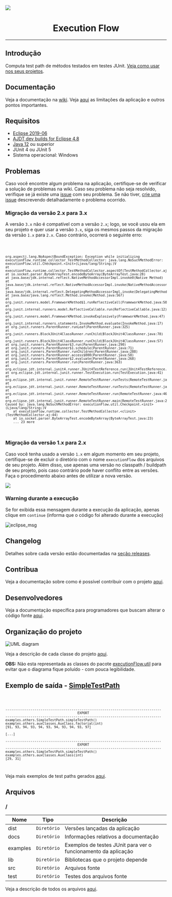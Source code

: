 ![](https://github.com/williamniemiec/ExecutionFlow/blob/master/docs/img/logo/logo.jpg?raw=true)

<h1 align='center'> Execution Flow</h1>

<hr />

## Introdução
Computa test path de métodos testados em testes JUnit. [Veja como usar nos seus projetos](https://github.com/williamniemiec/ExecutionFlow/wiki/Como-usar).

## Documentação
Veja a documentação na [wiki](https://github.com/williamniemiec/ExecutionFlow/wiki). Veja [aqui](https://github.com/williamniemiec/ExecutionFlow/wiki/Limita%C3%A7%C3%B5es-e-pontos-importantes) as limitações da aplicação e outros pontos importantes.

## Requisitos
- [Eclipse 2019-06](https://www.eclipse.org/downloads/packages/release/2019-06)
- [AJDT dev builds for Eclipse 4.8](http://download.eclipse.org/tools/ajdt/48/dev/update)
- [Java 12](https://www.oracle.com/java/technologies/javase/jdk12-archive-downloads.html) ou superior
- JUnit 4 ou JUnit 5
- Sistema operacional: Windows

## Problemas
Caso você encontre algum problema na aplicação, certifique-se de verificar a solução de problemas na wiki. Caso seu problema não seja resolvido, verifique se já existe uma [issue](https://github.com/williamniemiec/ExecutionFlow/issues) com seu problema. Se não tiver, [crie uma issue](https://github.com/williamniemiec/ExecutionFlow/issues/new/choose) descrevendo detalhadamente o problema ocorrido.

### Migração da versão 2.x para 3.x
A versão `3.x` não é compatível com a versão `2.x`; logo, se você usou ela em seu projeto e quer usar a versão `3.x`, siga os mesmos passos da migração da versão `1.x` para `2.x`. Caso contrário, ocorrerá o seguinte erro:

<code>
	
	org.aspectj.lang.NoAspectBoundException: Exception while initializing executionFlow_runtime_collector_TestMethodCollector: java.lang.NoSuchMethodError: executionFlow.util.Checkpoint.<init>(Ljava/lang/String;)V
	at executionFlow.runtime.collector.TestMethodCollector.aspectOf(TestMethodCollector.aj:1)
	at io.socket.parser.ByteArrayTest.encodeByteArray(ByteArrayTest.java:28)
	at java.base/jdk.internal.reflect.NativeMethodAccessorImpl.invoke0(Native Method)
	at java.base/jdk.internal.reflect.NativeMethodAccessorImpl.invoke(NativeMethodAccessorImpl.java:62)
	at java.base/jdk.internal.reflect.DelegatingMethodAccessorImpl.invoke(DelegatingMethodAccessorImpl.java:43)
	at java.base/java.lang.reflect.Method.invoke(Method.java:567)
	at org.junit.runners.model.FrameworkMethod$1.runReflectiveCall(FrameworkMethod.java:50)
	at org.junit.internal.runners.model.ReflectiveCallable.run(ReflectiveCallable.java:12)
	at org.junit.runners.model.FrameworkMethod.invokeExplosively(FrameworkMethod.java:47)
	at org.junit.internal.runners.statements.InvokeMethod.evaluate(InvokeMethod.java:17)
	at org.junit.runners.ParentRunner.runLeaf(ParentRunner.java:325)
	at org.junit.runners.BlockJUnit4ClassRunner.runChild(BlockJUnit4ClassRunner.java:78)
	at org.junit.runners.BlockJUnit4ClassRunner.runChild(BlockJUnit4ClassRunner.java:57)
	at org.junit.runners.ParentRunner$3.run(ParentRunner.java:290)
	at org.junit.runners.ParentRunner$1.schedule(ParentRunner.java:71)
	at org.junit.runners.ParentRunner.runChildren(ParentRunner.java:288)
	at org.junit.runners.ParentRunner.access$000(ParentRunner.java:58)
	at org.junit.runners.ParentRunner$2.evaluate(ParentRunner.java:268)
	at org.junit.runners.ParentRunner.run(ParentRunner.java:363)
	at org.eclipse.jdt.internal.junit4.runner.JUnit4TestReference.run(JUnit4TestReference.java:89)
	at org.eclipse.jdt.internal.junit.runner.TestExecution.run(TestExecution.java:41)
	at org.eclipse.jdt.internal.junit.runner.RemoteTestRunner.runTests(RemoteTestRunner.java:541)
	at org.eclipse.jdt.internal.junit.runner.RemoteTestRunner.runTests(RemoteTestRunner.java:763)
	at org.eclipse.jdt.internal.junit.runner.RemoteTestRunner.run(RemoteTestRunner.java:463)
	at org.eclipse.jdt.internal.junit.runner.RemoteTestRunner.main(RemoteTestRunner.java:209)
	Caused by: java.lang.NoSuchMethodError: executionFlow.util.Checkpoint.<init>(Ljava/lang/String;)V
		at executionFlow.runtime.collector.TestMethodCollector.<clinit>(TestMethodCollector.aj:44)
		at io.socket.parser.ByteArrayTest.encodeByteArray(ByteArrayTest.java:23)
		... 23 more
</code>


### Migração da versão 1.x para 2.x
Caso você tenha usado a versão `1.x` em algum momento em seu projeto, certifique-se de excluir o diretório com o nome `executionFlow` dos arquivos de seu projeto. Além disso, use apenas uma versão no classpath / buildpath de seu projeto, pois caso contrário pode haver conflito entre as versões. Faça o procedimento abaixo antes de utilizar a nova versão.

![](https://github.com/williamniemiec/ExecutionFlow/blob/master/docs/gif/migration.gif)

### Warning durante a execução
Se for exibida essa mensagem durante a execução da aplicação, apenas clique em `continue` (informa que o código foi alterado durante a execução)

![eclipse_msg](https://github.com/williamniemiec/ExecutionFlow/blob/master/docs/img/others/eclipse_msg.PNG?raw=true)

## Changelog
Detalhes sobre cada versão estão documentadas na [seção releases](https://github.com/williamniemiec/ExecutionFlow/releases).

## Contribua
Veja a documentação sobre como é possível contribuir com o projeto [aqui](https://github.com/williamniemiec/ExecutionFlow/blob/master/CONTRIBUTING.md).

## Desenvolvedores
Veja a documentação específica para programadores que buscam alterar o código fonte [aqui](https://github.com/williamniemiec/ExecutionFlow/blob/master/DEVELOPERS.md).

## Organização do projeto
![UML diagram](https://github.com/williamniemiec/ExecutionFlow/blob/master/docs/uml/uml.png?raw=true)

Veja a descrição de cada classe do projeto [aqui](https://github.com/williamniemiec/ExecutionFlow/wiki/Classes,-Interfaces-e-Aspectos).

<b>OBS:</b> Não esta representada as classes do pacote [executionFlow.util](https://github.com/williamniemiec/ExecutionFlow/tree/master/src/executionFlow/util) para evitar que o diagrama fique poluído - com pouca legibilidade.

## Exemplo de saída - [SimpleTestPath](https://github.com/williamniemiec/ExecutionFlow/blob/master/examples/examples/others/SimpleTestPath.java)
<code>
	
	--------------------------------------------------------------------------------
	                                     EXPORT
	--------------------------------------------------------------------------------
	examples.others.SimpleTestPath.simpleTestPath()
	examples.others.auxClasses.AuxClass.factorial(int)
	[91, 93, 94, 93, 94, 93, 94, 93, 94, 93, 97]
	 
	[...]
	 
	--------------------------------------------------------------------------------
	    	                             EXPORT
	--------------------------------------------------------------------------------
	examples.others.SimpleTestPath.simpleTestPath()
	examples.others.auxClasses.AuxClass(int)
	[29, 31]
</code>

Veja mais exemplos de test paths gerados [aqui](https://github.com/williamniemiec/ExecutionFlow/wiki/Exemplos).

##  Arquivos
### /
|        Nome        |Tipo|Descrição|
|----------------|-------------------------------|-----------------------------|
|dist |`Diretório`|Versões lançadas da aplicação|
|docs |`Diretório`|Informações relativos a documentação|
|examples   |`Diretório`|	Exemplos de testes JUnit para ver o funcionamento da aplicação   |
|lib   |`Diretório`|Bibliotecas que o projeto depende   |
|src     |`Diretório`| Arquivos fonte|
|test|`Diretório`|Testes dos arquivos fonte|

Veja a descrição de todos os arquivos [aqui](https://github.com/williamniemiec/ExecutionFlow/wiki/Arquivos).
